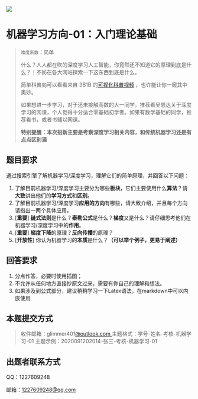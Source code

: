 ![](https://cdn.nlark.com/yuque/0/2021/png/21738773/1625662437423-575c4356-71f3-4a57-a4ff-b6cea317655e.png#id=BcGYe&originHeight=300&originWidth=748&originalType=binary&ratio=1&status=done&style=none#crop=0&crop=0&crop=1&crop=1&id=iRhiZ&originHeight=300&originWidth=748&originalType=binary&ratio=1&rotation=0&showTitle=false&status=done&style=none&title=)

# 机器学习方向-01：入门理论基础

> `难度系数`：简单
>  
> 什么？人人都在吹的深度学习人工智能，你竟然还不知道它的原理到底是什么？！不妨在各大网站探索一下这东西到底是什么。
>  
> 简单科普向可以看看来自 3B1B 的[可视化科普视频](https://www.bilibili.com/video/BV1bx411M7Zx) ，也许能让你一窥其中奥妙。
>  
> 如果想进一步学习，对于还未接触高数的大一同学，推荐看吴恩达关于深度学习的网课，个人觉得十分适合零基础初学者。如果有数学基础的同学，推荐看书，或者书辅以网课。
>  
> **特别提醒：本次招新主要是考察深度学习相关内容，和传统机器学习还是有点点区别滴**


## 题目要求

通过搜索引擎了解机器学习/深度学习，理解它们的简单原理，并回答以下问题：

1. 了解目前机器学习/深度学习主要分为哪些**板块**，它们主要使用什么**算法**？请**大致**讲出他们的**学习方式**和**区别**。
1. 了解目前机器学习/深度学习**应用的方向**有哪些，请大致介绍，并且每个方向请指出一两个具体应用。
1. [**重要**] **链式法则**是什么？**泰勒公式**是什么？**梯度**又是什么？请仔细思考他们在机器学习/深度学习中的**作用**。
1. [**重要**] **梯度下降**的原理？**反向传播**的原理？
1. [**开放性**] 你认为机器学习的**本质**是什么？**（可以举个例子，更易于阐述）**

## 回答要求

1. 分点作答，必要时使用插图；
2. 不允许从任何地方直接抄原文过来，需要有你自己的理解和想法。
3. 如果涉及到公式部分，建议稍稍学习一下Latex语法，在markdown中可以内嵌使用

## 本题提交方式

> 收件邮箱：glimmer401[@outlook.com ](/outlook.com ) 
主题格式：学号-姓名-考核-机器学习-01
主题示例：2020091202014-张三-考核-机器学习-01


## 出题者联系方式

QQ：1227609248

邮箱：[1227609248@qq.com](1227609248@qq.com)
